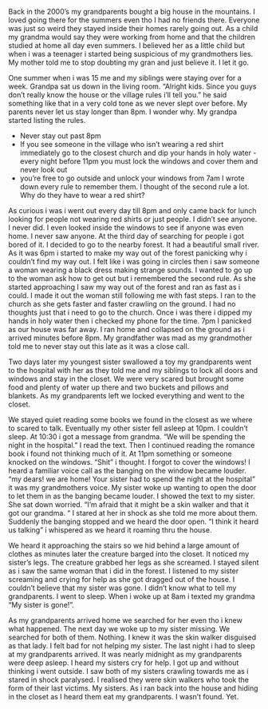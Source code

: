 Back in the 2000’s my grandparents bought a big house in the mountains. I loved going there for the summers even tho I had no friends there. Everyone was just so weird they stayed inside their homes rarely going out. As a child my grandma would say they were working from home and that the children studied at home all day even summers. I believed her as a little child but when i was a teenager i started being suspicious of my grandmothers lies. My mother told me to stop doubting my gran and just believe it. I let it go.
 
One summer when i was 15 me and my siblings were staying over for a week. Grandpa sat us down in the living room. “Alright kids. Since you guys don’t really know the house or the village rules i’ll tell you.” he said something like that in a very cold tone as we never slept over before. My parents never let us stay longer than 8pm. I wonder why. My grandpa started listing the rules. 
- Never stay out past 8pm  
- If you see someone in the village who isn’t wearing a red shirt immediately go to the closest church and dip your hands in holy water - every night before 11pm you must lock the windows and cover them and never look out
 - you’re free to go outside and unlock your windows from 7am  I wrote down every rule to remember them. I thought of the second rule a lot. Why do they have to wear a red shirt?

 As curious i was i went out every day till 8pm and only came back for lunch looking for people not wearing red shirts or just people. I didn’t see anyone. I never did. I even looked inside the windows to see if anyone was even home. I never saw anyone. At the third day of searching for people i got bored of it. I decided to go to the nearby forest. It had a beautiful small river. As it was 6pm i started to make my way out of the forest panicking why i couldn’t find my way out. I felt like i was going in circles then i saw someone a woman wearing a black dress making strange sounds. I wanted to go up to the woman ask how to get out but i remembered the second rule. As she started approaching I saw my way out of the forest and ran as fast as i could. I made it out the woman still following me with fast steps. I ran to the church as she gets faster and faster  crawling on the ground. I had no thoughts just that i need to go to the church. Once i was there i dipped my hands in holy water then i checked my phone for the time. 7pm I panicked as our house was far away. I ran home and collapsed on the ground as i arrived minutes before 8pm. My grandfather was mad as my grandmother told me to never stay out this late as it was a close call.

 Two days later my youngest sister swallowed a toy my grandparents went to the hospital with her as they told me and my siblings to lock all doors and windows and stay in the closet. We were very scared but brought some food and plenty of water up there and two buckets and pillows and blankets. As my grandparents left we locked everything and went to the closet. 

We stayed quiet reading some books we found in the closest as we where to scared to talk. Eventually my other sister fell asleep at 10pm. I couldn’t sleep. At 10:30 i got a message from grandma. “We will be spending the night in the hospital.” I read the text. Then I continued reading the romance book i found not thinking much of it. At 11pm something or someone knocked on the windows. “Shit” i thought. I forgot to cover the windows! I heard a familiar voice call as the banging on the window became louder. “my dears! we are home! Your sister had to spend the night at the hospital” it was my grandmothers voice. My sister woke up wanting to open the door to let them in as the banging became louder. I showed the text to my sister. She sat down worried. “I’m afraid that it might be a skin walker and that it got our grandma. “ I stared at her in shock as she told me more about them. Suddenly the banging stopped and we heard the door open. “I think it heard us talking” i whispered as we heard it roaming thru the house. 

We heard it approaching the stairs so we hid behind a large amount of clothes as minutes later the creature barged into the closet. It noticed my sister’s legs. The creature grabbed her legs as she screamed. I stayed silent as i saw the same woman that i did in the forest. I listened to my sister screaming and crying for help as she got dragged out of the house. I couldn’t believe that my  sister was gone. I didn’t know what to tell my grandparents. I went to sleep. When i woke up at 8am i texted my grandma “My sister is gone!”. 

As my grandparents arrived home we searched for her even tho i knew what happened. The next day we woke up to my sister missing. We searched for both of them. Nothing. I knew it was the skin walker disguised as that lady. I felt bad for not helping my sister. The last night i had to sleep at my grandparents arrived. It was nearly midnight as my grandparents were deep asleep. I heard my sisters cry for help. I got up and without thinking i went outside. I saw both of my sisters crawling towards me as i stared in shock paralysed. I realised they were skin walkers who took the form of their last victims. My sisters. As i ran back into the house and hiding in the closet as I heard them eat my  grandparents. I wasn’t found. Yet.